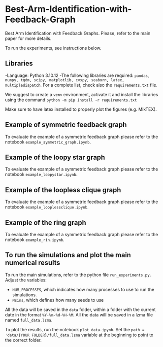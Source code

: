 # Best-Arm-Identification-with-Feedback-Graph

Best Arm Identification with Feedback Graphs. Please, refer to the main paper for more details.

To run the experiments, see instructions below.


## Libraries

-Language: Python 3.10.12
-The following libraries are required: `pandas, numpy, tqdm, scipy, matplotlib, cvxpy, seaborn, latex, multipledispatch`. For a complete list, check also the `requirements.txt` file.

We suggest to create a `venv` environment, activate it and install the libraries using the command `python -m pip install -r requirements.txt`

Make sure to have latex installed to properly plot the figures (e.g. MikTEX).

## Example of symmetric feedback graph
To evaluate the example of a symmetric feedback graph please refer to the notebook `example_symmetric_graph.ipynb`.

## Example of the loopy star graph
To evaluate the example of a symmetric feedback graph please refer to the notebook `example_loopystar.ipynb`.

## Example of the loopless clique graph
To evaluate the example of a symmetric feedback graph please refer to the notebook `example_looplessclique.ipynb`.

## Example of the ring graph
To evaluate the example of a symmetric feedback graph please refer to the notebook `example_rin.ipynb`.

## To run the simulations and plot the main numerical results
To run the main simulations, refer to the python file `run_experiments.py`.
Adjust the variables:
- `NUM_PROCESSES`, which indicates how many processes to use to run the simulations. 
- `Nsims`, which defines how many seeds to use

All the data will be saved in the `data` folder, within a folder with the current date
in the format `%Y-%m-%d-%H-%M`. All the data will be saved in a lzma file named `full_data.lzma`.

To plot the results, run the notebook `plot_data.ipynb`. Set the `path = 'data/{YOUR FOLDER}/full_data.lzma` variable at the beginning to point to the correct folder.